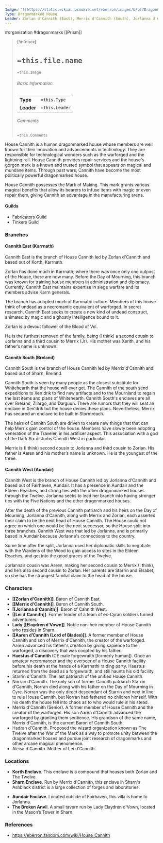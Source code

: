 ```yaml
---
Image: "![https://static.wikia.nocookie.net/eberron/images/b/bf/Dragonmarked_House_COA_Cannith.jpg/revision/latest?cb=20220509100729|250](https://static.wikia.nocookie.net/eberron/images/b/bf/Dragonmarked_House_COA_Cannith.jpg/revision/latest?cb=20220509100729)"
Type: Dragonmarked House
Leader: Zorlan d'Cannith (East), Merrix d'Cannith (South), Jorlanna d'Cannith (West)
---
```

 #organization #dragonmarks [[Prism]]

> [!infobox]
> # `=this.file.name`
> `=this.Image`
> ###### Basic Information
> |  |  |
> | ---- | ---- |
> | **Type** | `=this.Type` |
> | **Leader** | `=this.Leader` |
> ###### Comments
> `=this.Comments`

House Cannith is a human dragonmarked house whose members are well known for their innovation and advancements in technology. They are responsible for technological wonders such as the warforged and the lightning rail. House Cannith provides repair services and the house's gorgon mark is a known and trusted symbol that appears on magical and mundane items. Through past wars, Cannith have become the most politically powerful dragonmarked house.

House Cannith possesses the Mark of Making. This mark grants various magical benefits that allow its bearers to infuse items with magic or even repair them, giving Cannith an advantage in the manufacturing arena.

#### Guilds

* Fabricators Guild
* Tinkers Guild

### Branches

#### Cannith East (Karrnath)

Cannith East is the branch of House Cannith led by Zorlan d'Cannith and based out of Korth, Karrnath.

Zorlan has done much in Karrnath; where there was once only one outpost of the House, there are now many. Before the Day of Mourning, this branch was known for training house members in administration and diplomacy. Currently, Cannith East maintains expertise in siege warfare and its members advise Karrn generals.

The branch has adopted much of Karnnathi culture. Members of this house think of undead as a necromantic equivalent of warforged. In secret research, Cannith East seeks to create a new kind of undead construct, animated by magic and a ghostly intelligence bound to it.

Zorlan is a devout follower of the Blood of Vol.

He is the furthest removed of the family, being (I think) a second cousin to Jorlanna and a third cousin to Merrix (Jr). His mother was Xerith, and his father’s name is unknown.

#### Cannith South (Breland)

Cannith South is the branch of House Cannith led by Merrix d'Cannith and based out of Sharn, Breland.

Cannith South is seen by many people as the closest substitute for Whitehearth that the house will ever get. The Cannith of the south send expeditions to Xen'drik to find new artifacts and to the Mournland to regain the lost items and plans of Whitehearth. Cannith South's enclaves are all over Breland, Zilargo, and Darguun. There are rumors that they will seat an enclave in Xen'drik but the house denies these plans. Nevertheless, Merrix has secured an enclave to be built in Stormreach.

The heirs of Cannith South are driven to create new things that that can help Merrix gain control of the house. Members have slowly been adopting veneration of the Traveler, in his artificer aspect. This association with a god of the Dark Six disturbs Cannith West in particular.

Merrix is (I think) second cousin to Jorlanna and third cousin to Zorlan. His father is Aaren and his mother’s name is unknown. He is the youngest of the three.

#### Cannith West (Aundair)

Cannith West is the branch of House Cannith led by Jorlanna d'Cannith and based out of Fairhaven, Aundair. It has a presence in Aundair and the Eldeen Reaches, and strong ties with the other dragonmarked houses through the Twelve. Jorlanna seeks to lead her branch into having stronger ties with the Five Nations and the other dragonmarked houses.

After the death of the previous Cannith patriarch and his heirs on the Day of Mourning, Jorlanna d'Cannith, along with Merrix and Zorlan, each asserted their claim to be the next head of House Cannith. The House could not agree on which one would be the next successor, so the House split into three branches. Cannith West was that led by Jorlanna, and is primarily based in Aundair because Jorlanna's connections to the country.

Some time after the split, Jorlanna used her diplomatic skills to negotiate with the Wardens of the Wood to gain access to sites in the Eldeen Reaches, and get into the good graces of the Twelve.

Jorlanna’s cousin was Aaren, making her second cousin to Merrix (I think), and he’s also second cousin to Zorlan. Her parents are Starrin and Elsabet, so she has the strongest familial claim to the head of the house.

### Characters

* **[[Zorlan d'Cannith]]**. Baron of Cannith East.
* **[[Merrix d'Cannith]]**. Baron of Cannith South.
* **[[Jorlanna d'Cannith]]**. Baron of Cannith West.
* **[[Lei d'Cannith]]**. Former leader of a team of ex-Cyran soldiers turned adventurers.
* **Lady [[Elaydren d’Vown]]**. Noble non-heir member of House Cannith who resides in Sharn.
* **[[Aaren d’Cannith (Lord of Blades)]]**. A former member of House Cannith and son of Merrix d'Cannith, the creator of the warforged. Aaren advanced his father's creation by giving sapience to the warforged, a discovery that was coopted by his father.
* **Haestus d'Cannith** (CE male forgewraith [formerly human]). Once an amateur necromancer and the overseer of a House Cannith facility before his death at the hands of a Karrnathi raiding party. Haestus returned from the dead as a forgewraith, and still haunts his old facility.
* Starrin d'Cannith. The last patriarch of the unified House Cannith.
* Norran d'Cannith. The only son of former Cannith patriarch Starrin d'Cannith, Norran died along with his father on the Day of Mourning in Cyre. Norran was the only direct descendant of Starrin and next in line to rule House Cannith, but Norran had fathered no children himself. With his death the house fell into chaos as to who would rule in his stead.
* Merrix d'Cannith (Senior). A former member of House Cannith and the creator of the warforged. His son Aaren d'Cannith advanced the warforged by granting them sentience. His grandson of the same name, Merrix d'Cannith, is the current Baron of Cannith South.
* Hadran d'Cannith. Proposed the wizard organization known as The Twelve after the War of the Mark as a way to promote unity between the dragonmarked houses and pursue joint research of dragonmarks and other arcane magical phenomenon.
* Aleisa d'Cannith. Mother of Lei d'Cannith.

### Locations

* **Korth Enclave**. This enclave is a compound that houses both Zorlan and The Twelve.
* **Sharn Enclave**. Run by Merrix d'Cannith, this enclave in Sharn's Ashblack district is a large collection of forges and laboratories.
- **Aundair Enclave**. Located outside of Fairhaven, this villa is home to Jorlanna.
- **The Broken Anvil**. A small tavern run by Lady Elaydren d'Vown, located in the Mason’s Tower in Sharn.

### References

* https://eberron.fandom.com/wiki/House_Cannith
